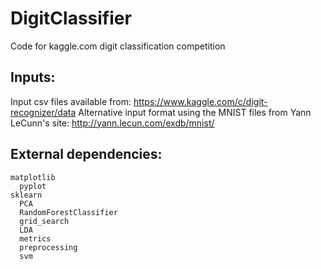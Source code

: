 DigitClassifier
===============

Code for kaggle.com digit classification competition


## Inputs:
Input csv files available from: https://www.kaggle.com/c/digit-recognizer/data
Alternative input format using the MNIST files from Yann LeCunn's site: http://yann.lecun.com/exdb/mnist/



## External dependencies:

    matplotlib
      pyplot
    sklearn
      PCA
      RandomForestClassifier
      grid_search
      LDA
      metrics
      preprocessing
      svm
